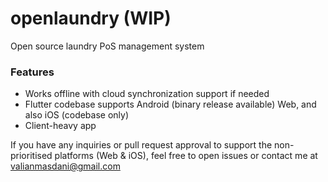 # openlaundry (WIP)

Open source laundry PoS management system

### Features
- Works offline with cloud synchronization support if needed
- Flutter codebase supports Android (binary release available) Web, and also iOS (codebase only)
- Client-heavy app

If you have any inquiries or pull request approval to support the non-prioritised platforms (Web & iOS), feel free to open issues or contact me at valianmasdani@gmail.com